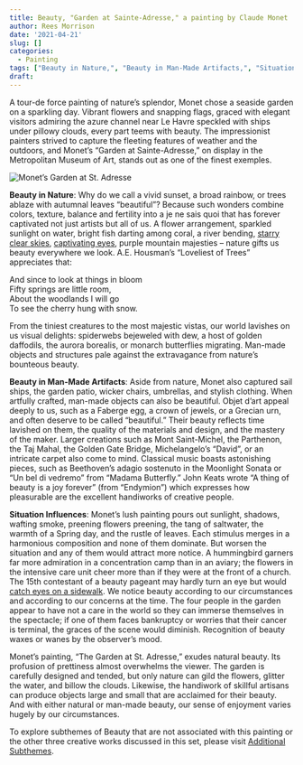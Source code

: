```yaml
---
title: Beauty, "Garden at Sainte-Adresse," a painting by Claude Monet
author: Rees Morrison
date: '2021-04-21'
slug: []
categories:
  - Painting
tags: ["Beauty in Nature,", "Beauty in Man-Made Artifacts,", "Situation Influences",]
draft: 
---
```


A tour-de force painting of nature’s splendor, Monet chose a seaside garden on a sparkling day.  Vibrant flowers and snapping flags, graced with elegant visitors admiring the azure channel near Le Havre speckled with ships under pillowy clouds, every part teems with beauty.  The impressionist painters strived to capture the fleeting features of weather and the outdoors, and Monet’s “Garden at Sainte-Adresse,” on display in the Metropolitan Museum of Art, stands out as one of the finest exemples.

<!--more-->

![Monet’s Garden at St. Adresse](/media/BeautyMonet.jpg)

**Beauty in Nature**:  Why do we call a vivid sunset, a broad rainbow, or trees ablaze with autumnal leaves “beautiful”?  Because such wonders combine colors, texture, balance and fertility into a je ne sais quoi that has forever captivated not just artists but all of us.  A flower arrangement, sparkled sunlight on water, bright fish darting among coral, a river bending, [starry clear skies](https://bit.ly/3sB967G), [captivating eyes](https://bit.ly/3sB967G), purple mountain majesties – nature gifts us beauty everywhere we look.  A.E. Housman’s “Loveliest of Trees” appreciates that:  

And since to look at things in bloom  
Fifty springs are little room,  
About the woodlands I will go   
To see the cherry hung with snow.  

From the tiniest creatures to the most majestic vistas, our world lavishes on us visual delights: spiderwebs bejeweled with dew, a host of golden daffodils, the aurora borealis, or monarch butterflies migrating.  Man-made objects and structures pale against the extravagance from nature’s bounteous beauty. 

**Beauty in Man-Made Artifacts**:  Aside from nature, Monet also captured sail ships, the garden patio, wicker chairs, umbrellas, and stylish clothing.  When artfully crafted, man-made objects can also be beautiful.  Objet d’art appeal deeply to us, such as a Faberge egg, a crown of jewels, or a Grecian urn, and often deserve to be called “beautiful.”  Their beauty reflects time lavished on them, the quality of the materials and design, and the mastery of the maker.  Larger creations such as Mont Saint-Michel, the Parthenon, the Taj Mahal, the Golden Gate Bridge, Michelangelo’s “David”, or an intricate carpet also come to mind.  Classical music boasts astonishing pieces, such as Beethoven’s adagio sostenuto in the Moonlight Sonata or “Un bel di vedremo” from “Madama Butterfly.” John Keats wrote “A thing of beauty is a joy forever” (from “Endymion”) which expresses how pleasurable are the excellent handiworks of creative people.

**Situation Influences**:   Monet’s lush painting pours out sunlight, shadows, wafting smoke, preening flowers preening, the tang of saltwater, the warmth of a Spring day, and the rustle of leaves.  Each stimulus merges in a harmonious composition and none of them dominate.  But worsen the situation and any of them would attract more notice.  A hummingbird garners far more admiration in a concentration camp than in an aviary; the flowers in the intensive care unit cheer more than if they were at the front of a church.  The 15th contestant of a beauty pageant may hardly turn an eye but would [catch eyes on a sidewalk](https://bit.ly/3er5yzI). We notice beauty according to our circumstances and according to our concerns at the time. The four people in the garden appear to have not a care in the world so they can immerse themselves in the spectacle; if one of them faces bankruptcy or worries that their cancer is terminal, the graces of the scene would diminish.  Recognition of beauty waxes or wanes by the observer’s mood.


Monet’s painting, “The Garden at St. Adresse,” exudes natural beauty.  Its profusion of prettiness almost overwhelms the viewer.  The garden is carefully designed and tended, but only nature can gild the flowers, glitter the water, and billow the clouds.  Likewise, the handiwork of skillful artisans can produce objects large and small that are acclaimed for their beauty.  And with either natural or man-made beauty, our sense of enjoyment varies hugely by our circumstances.  

To explore subthemes of Beauty that are not associated with this painting or the other three creative works discussed in this set, please visit [Additional Subthemes](  ).
